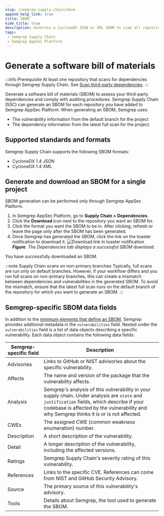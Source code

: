 ```yaml
---
slug: /semgrep-supply-chain/sbom
append_help_link: true
title: SBOM
hide_title: true
description: Generate a CycloneDX JSON or XML SBOM to view all repository dependencies.
tags:
 - Semgrep Supply Chain
 - Semgrep AppSec Platform
---
```


# Generate a software bill of materials

:::info Prerequisite
At least one repository that scans for dependencies through Semgrep Supply Chain. See [Scan third-party dependencies](/semgrep-supply-chain/getting-started).
:::

Generate a software bill of materials (SBOM) to assess your third-party dependencies and comply with auditing procedures. Semgrep Supply Chain (SSC) can generate an SBOM for each repository you have added to Semgrep AppSec Platform. When generating an SBOM, Semgrep uses:

- The vulnerability information from the default branch for the project
- The dependency information from the latest full scan for the project.

## Supported standards and formats

Semgrep Supply Chain supports the following SBOM formats:

- CycloneDX 1.4 JSON
- CycloneDX 1.4 XML

## Generate and download an SBOM for a single project

SBOM generation can be performed only through Semgrep AppSec Platform.

1. In Semgrep AppSec Platform, go to **Supply Chain > Dependencies**.
2. Click the **Download <i class="fa-solid fa-download"></i>** icon next to the repository you want an SBOM for.
3. Click the format you want the SBOM to be in. After clicking, refresh or leave the page only after the SBOM has been generated.
4. Once Semgrep has generated the SBOM, click the link on the toaster notification to download it.
    ![Download link in toaster notification](/img/download-sbom.png) _**Figure**. The Dependencies tab displays a successful SBOM download._

You have successfully downloaded an SBOM.

:::note Supply Chain scans on non-primary branches
Typically, full scans are run only on default branches. However, if your workflow differs and you run full scans on non-primary branches, this can create a mismatch between dependencies and vulnerabilities in the generated SBOM. To avoid the mismatch, ensure that the latest full scan runs on the default branch of the repository for which you want to generate an SBOM.
:::

## Semgrep-specific SBOM data fields

In addition to the [<i class="fas fa-external-link fa-xs"></i> minimum elements that define an SBOM](https://www.ntia.doc.gov/files/ntia/publications/sbom_minimum_elements_report.pdf), Semgrep provides additional metadata in the `vulnerabilities` field. Nested under the `vulnerabilities` field is a list of data objects describing a specific vulnerability. Each data object contains the following data fields:

| Semgrep-specific field | Description |
| -------  | ------ |
| Advisories  | Links to GitHub or NIST advisories about the specific vulnerability. |
| Affects | The name and version of the package that the vulnerability affects. |
| Analysis | Semgrep's analysis of this vulnerability in your supply chain. Under analysis are `state` and `justification` fields, which describe if your codebase is affected by the vulnerability and why Semgrep thinks it is or is not affected. |
| CWEs | The assigned CWE (common weakness enumeration) number. |
| Description | A short description of the vulnerability. |
| Detail | A longer description of the vulnerability, including the affected versions. |
| Ratings | Semgrep Supply Chain's severity rating of this vulnerability. |
| References | Links to the specific CVE. References can come from NIST and GitHub Security Advisory. |
| Source | The primary source of this vulnerability's advisory. |
| Tools | Details about Semgrep, the tool used to generate the SBOM. |
